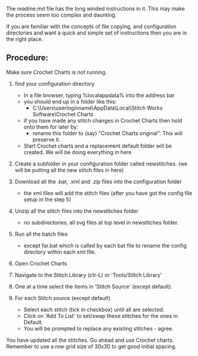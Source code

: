 The readme.md file has the long winded instructions in it.
This may make the process seem too complex and daunting.

If you are familiar with the concepts of file copying, and configuration directories and want a quick and simple set of instructions then you are in the right place.

## Procedure:
Make sure Crochet Charts is not running.
1. find your configuration directory
   - In a file browser, typing %localappdata% into the address bar
   - you should end up in a folder like this:
      - C:\Users\userloginname\AppData\Local\Stitch Works Software\Crochet Charts
   - if you have made any stitch changes in Crochet Charts then hold onto them for later by:
      - rename this folder to (say) "Crochet Charts original". This will preserve it.
   - Start Crochet charts and a replacement default folder will be created. We will be doing everything in here
 
 2. Create a subfolder in your configuration folder called newstitches. (we will be putting all the new stitch files in here)
 3. Download all the .bat, .xml and .zip files into the configuration folder
    - the xml files will add the stitch files (after you have got the config file setup in the step 5)
 4. Unzip all the stitch files into the newstitches folder
    - no subdirectories, all svg files at top level in newstitches folder.
 5. Run all the batch files 
    - except far.bat which is called by each bat file to rename the config directory within each xml file.
 6. Open Crochet Charts
 7. Navigate to the Stitch Library (ctr-L) or 'Tools/Stitch Library'
 8. One at a time select the items in 'Stitch Source' (except default).
 9. For each Stitch source (except default)
    - Select each stitch (tick in checkbox) until all are selected.
    - Click on 'Add To List' to set/swap these stitches for the ones in Default.
    - You will be prompted to replace any existing stitches - agree.
    
 You have updated all the stitches. Go ahead and use Crochet charts. Remember to use a row grid size of 30x30 to get good initial spacing.
 
